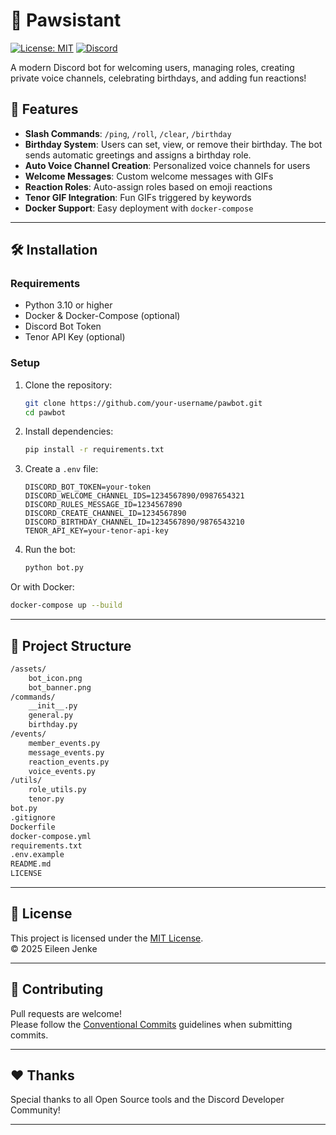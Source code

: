 # 🐾 Pawsistant

[![License: MIT](https://img.shields.io/badge/License-MIT-yellow.svg)](https://opensource.org/licenses/MIT)
[![Discord](https://img.shields.io/discord/898088826134757426?label=Join%20Us%21&logo=discord)](https://discord.gg/6dzteBrQyg)

A modern Discord bot for welcoming users, managing roles, creating private voice channels, celebrating birthdays, and adding fun reactions!

## 🚀 Features

- **Slash Commands**: `/ping`, `/roll`, `/clear`, `/birthday`
- **Birthday System**: Users can set, view, or remove their birthday. The bot sends automatic greetings and assigns a birthday role.
- **Auto Voice Channel Creation**: Personalized voice channels for users
- **Welcome Messages**: Custom welcome messages with GIFs
- **Reaction Roles**: Auto-assign roles based on emoji reactions
- **Tenor GIF Integration**: Fun GIFs triggered by keywords
- **Docker Support**: Easy deployment with `docker-compose`

---

## 🛠️ Installation

### Requirements

- Python 3.10 or higher
- Docker & Docker-Compose (optional)
- Discord Bot Token
- Tenor API Key (optional)

### Setup

1. Clone the repository:
   ```bash
   git clone https://github.com/your-username/pawbot.git
   cd pawbot
   ```

2. Install dependencies:
   ```bash
   pip install -r requirements.txt
   ```

3. Create a `.env` file:
   ```env
   DISCORD_BOT_TOKEN=your-token
   DISCORD_WELCOME_CHANNEL_IDS=1234567890/0987654321
   DISCORD_RULES_MESSAGE_ID=1234567890
   DISCORD_CREATE_CHANNEL_ID=1234567890
   DISCORD_BIRTHDAY_CHANNEL_ID=1234567890/9876543210
   TENOR_API_KEY=your-tenor-api-key
   ```

4. Run the bot:
   ```bash
   python bot.py
   ```

Or with Docker:
   ```bash
   docker-compose up --build
   ```

---

## 📂 Project Structure

```bash
/assets/
    bot_icon.png
    bot_banner.png
/commands/
    __init__.py
    general.py
    birthday.py
/events/
    member_events.py
    message_events.py
    reaction_events.py
    voice_events.py
/utils/
    role_utils.py
    tenor.py
bot.py    
.gitignore
Dockerfile
docker-compose.yml
requirements.txt
.env.example
README.md
LICENSE
```

---

## 📜 License

This project is licensed under the [MIT License](LICENSE).  
© 2025 Eileen Jenke

---

## 🤝 Contributing

Pull requests are welcome!  
Please follow the [Conventional Commits](https://www.conventionalcommits.org/en/v1.0.0/) guidelines when submitting commits.

---

## ❤️ Thanks

Special thanks to all Open Source tools and the Discord Developer Community!

---
